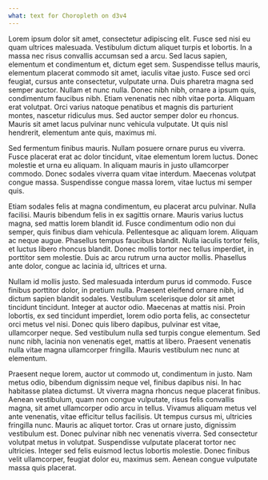 ```yaml
---
what: text for Choropleth on d3v4
---
```


Lorem ipsum dolor sit amet, consectetur adipiscing elit. Fusce sed nisi eu quam ultrices malesuada. Vestibulum dictum aliquet turpis et lobortis. In a massa nec risus convallis accumsan sed a arcu. Sed lacus sapien, elementum et condimentum et, dictum eget sem. Suspendisse tellus mauris, elementum placerat commodo sit amet, iaculis vitae justo. Fusce sed orci feugiat, cursus ante consectetur, vulputate urna. Duis pharetra magna sed semper auctor. Nullam et nunc nulla. Donec nibh nibh, ornare a ipsum quis, condimentum faucibus nibh. Etiam venenatis nec nibh vitae porta. Aliquam erat volutpat. Orci varius natoque penatibus et magnis dis parturient montes, nascetur ridiculus mus. Sed auctor semper dolor eu rhoncus. Mauris sit amet lacus pulvinar nunc vehicula vulputate. Ut quis nisl hendrerit, elementum ante quis, maximus mi.

Sed fermentum finibus mauris. Nullam posuere ornare purus eu viverra. Fusce placerat erat ac dolor tincidunt, vitae elementum lorem luctus. Donec molestie et urna eu aliquam. In aliquam mauris in justo ullamcorper commodo. Donec sodales viverra quam vitae interdum. Maecenas volutpat congue massa. Suspendisse congue massa lorem, vitae luctus mi semper quis.

Etiam sodales felis at magna condimentum, eu placerat arcu pulvinar. Nulla facilisi. Mauris bibendum felis in ex sagittis ornare. Mauris varius luctus magna, sed mattis lorem blandit id. Fusce condimentum odio non dui semper, quis finibus diam vehicula. Pellentesque ac aliquam lorem. Aliquam ac neque augue. Phasellus tempus faucibus blandit. Nulla iaculis tortor felis, et luctus libero rhoncus blandit. Donec mollis tortor nec tellus imperdiet, in porttitor sem molestie. Duis ac arcu rutrum urna auctor mollis. Phasellus ante dolor, congue ac lacinia id, ultrices et urna.

Nullam id mollis justo. Sed malesuada interdum purus id commodo. Fusce finibus porttitor dolor, in pretium nulla. Praesent eleifend ornare nibh, id dictum sapien blandit sodales. Vestibulum scelerisque dolor sit amet tincidunt tincidunt. Integer at auctor odio. Maecenas at mattis nisi. Proin lobortis, ex sed tincidunt imperdiet, lorem odio porta felis, ac consectetur orci metus vel nisi. Donec quis libero dapibus, pulvinar est vitae, ullamcorper neque. Sed vestibulum nulla sed turpis congue elementum. Sed nunc nibh, lacinia non venenatis eget, mattis at libero. Praesent venenatis nulla vitae magna ullamcorper fringilla. Mauris vestibulum nec nunc at elementum.

Praesent neque lorem, auctor ut commodo ut, condimentum in justo. Nam metus odio, bibendum dignissim neque vel, finibus dapibus nisi. In hac habitasse platea dictumst. Ut viverra magna rhoncus neque placerat finibus. Aenean vestibulum, quam non congue vulputate, risus felis convallis magna, sit amet ullamcorper odio arcu in tellus. Vivamus aliquam metus vel ante venenatis, vitae efficitur tellus facilisis. Ut tempus cursus mi, ultricies fringilla nunc. Mauris ac aliquet tortor. Cras ut ornare justo, dignissim vestibulum est. Donec pulvinar nibh nec venenatis viverra. Sed consectetur volutpat metus in volutpat. Suspendisse vulputate placerat tortor nec ultricies. Integer sed felis euismod lectus lobortis molestie. Donec finibus velit ullamcorper, feugiat dolor eu, maximus sem. Aenean congue vulputate massa quis placerat.

